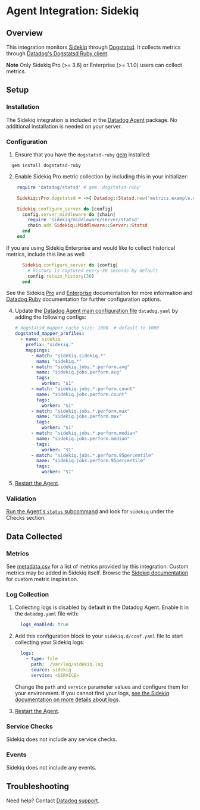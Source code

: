 # Agent Integration: Sidekiq

## Overview

This integration monitors [Sidekiq][3] through [Dogstatsd][5]. It collects metrics through [Datadog's Dogstatsd Ruby client][4].

**Note** Only Sidekiq Pro (>= 3.6) or Enterprise (>= 1.1.0) users can collect metrics.

## Setup

### Installation

The Sidekiq integration is included in the [Datadog Agent][2] package.
No additional installation is needed on your server.

### Configuration

1. Ensure that you have the `dogstatsd-ruby` [gem][4] installed:

  ```
    gem install dogstatsd-ruby
  ```

2. Enable Sidekiq Pro metric collection by including this in your initializer:

  ```ruby
      require 'datadog/statsd' # gem 'dogstatsd-ruby'

      Sidekiq::Pro.dogstatsd = ->{ Datadog::Statsd.new('metrics.example.com', 8125, namespace:'sidekiq') }

      Sidekiq.configure_server do |config|
        config.server_middleware do |chain|
          require 'sidekiq/middleware/server/statsd'
          chain.add Sidekiq::Middleware::Server::Statsd
        end
      end
  ```

  If you are using Sidekiq Enterprise and would like to collect historical metrics, include this line as well:

  ```ruby
        Sidekiq.configure_server do |config|
          # history is captured every 30 seconds by default
          config.retain_history(30)
        end
  ```

  See the Sidekiq [Pro][6] and [Enterprise][7] documentation for more information and [Datadog Ruby][7] documentation for further configuration options.

4. Update the [Datadog Agent main configuration file][13] `datadog.yaml` by adding the following configs:

   ```yaml
   # dogstatsd_mapper_cache_size: 1000  # default to 1000
   dogstatsd_mapper_profiles:
     - name: sidekiq
       prefix: "sidekiq."
       mappings:
         - match: "sidekiq.sidekiq.*"
           name: "sidekiq.*"
         - match: "sidekiq.jobs.*.perform.avg"
           name: "sidekiq.jobs.perform.avg"
           tags:
             worker: "$1"
         - match: "sidekiq.jobs.*.perform.count"
           name: "sidekiq.jobs.perform.count"
           tags:
             worker: "$1"
         - match: "sidekiq.jobs.*.perform.max"
           name: "sidekiq.jobs.perform.max"
           tags:
             worker: "$1"
         - match: "sidekiq.jobs.*.perform.median"
           name: "sidekiq.jobs.perform.median"
           tags:
             worker: "$1"
         - match: "sidekiq.jobs.*.perform.95percentile"
           name: "sidekiq.jobs.perform.95percentile"
           tags:
             worker: "$1"

    ```

4. [Restart the Agent][8].

### Validation

[Run the Agent's `status` subcommand][10] and look for `sidekiq` under the Checks section.

## Data Collected

### Metrics

See [metadata.csv][12] for a list of metrics provided by this integration. Custom metrics may be added in Sidekiq itself. Browse the [Sidekiq documentation][11] for custom metric inspiration.

### Log Collection


1. Collecting logs is disabled by default in the Datadog Agent. Enable it in the `datadog.yaml` file with:

    ```yaml
      logs_enabled: true
    ```

2. Add this configuration block to your `sidekiq.d/conf.yaml` file to start collecting your Sidekiq logs:

    ```yaml
      logs:
        - type: file
          path:  /var/log/sidekiq.log
          source: sidekiq
          service: <SERVICE>
    ```

     Change the `path` and `service` parameter values and configure them for your environment. If you cannot find your logs, [see the Sidekiq documentation on more details about logs][9].

3. [Restart the Agent][8].

### Service Checks

Sidekiq does not include any service checks.

### Events

Sidekiq does not include any events.

## Troubleshooting

Need help? Contact [Datadog support][1].

[1]: https://docs.datadoghq.com/help
[2]: https://docs.datadoghq.com/agent/guide/agent-commands/#start-stop-and-restart-the-agent
[3]: https://sidekiq.org/
[4]: https://github.com/DataDog/dogstatsd-ruby
[5]: https://docs.datadoghq.com/developers/dogstatsd/
[6]: https://github.com/mperham/sidekiq/wiki/Pro-Metrics
[7]: https://github.com/mperham/sidekiq/wiki/Ent-Historical-Metrics
[8]: https://docs.datadoghq.com/agent/guide/agent-commands/#start-stop-and-restart-the-agent
[9]: https://github.com/mperham/sidekiq/wiki/Logging#log-file
[10]: https://docs.datadoghq.com/agent/guide/agent-commands/#agent-status-and-information
[11]: https://github.com/mperham/sidekiq/wiki/Ent-Historical-Metrics#custom
[12]: https://github.com/DataDog/integrations-core/blob/master/sidekiq/metadata.csv
[13]: https://docs.datadoghq.com/agent/guide/agent-configuration-files/
